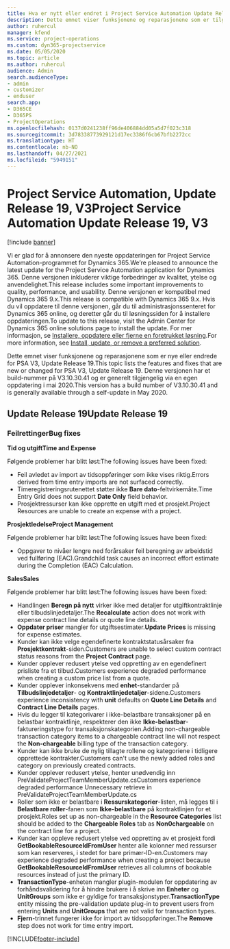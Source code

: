 ```yaml
---
title: Hva er nytt eller endret i Project Service Automation Update Release 19, V3
description: Dette emnet viser funksjonene og reparasjonene som er tilgjengelig i Project Service Automation Update Release 19, V3.
author: ruhercul
manager: kfend
ms.service: project-operations
ms.custom: dyn365-projectservice
ms.date: 05/05/2020
ms.topic: article
ms.author: ruhercul
audience: Admin
search.audienceType:
- admin
- customizer
- enduser
search.app:
- D365CE
- D365PS
- ProjectOperations
ms.openlocfilehash: 0137d0241238ff96de406884dd05a5d7f023c318
ms.sourcegitcommit: 3d78338773929121d17ec3386f6cb67bfb2272cc
ms.translationtype: HT
ms.contentlocale: nb-NO
ms.lasthandoff: 04/27/2021
ms.locfileid: "5949151"
---
```

# <a name="project-service-automation-update-release-19-v3"></a><span data-ttu-id="6bfc0-103">Project Service Automation, Update Release 19, V3</span><span class="sxs-lookup"><span data-stu-id="6bfc0-103">Project Service Automation Update Release 19, V3</span></span>

[!include [banner](../includes/psa-now-project-operations.md)]

<span data-ttu-id="6bfc0-104">Vi er glad for å annonsere den nyeste oppdateringen for Project Service Automation-programmet for Dynamics 365.</span><span class="sxs-lookup"><span data-stu-id="6bfc0-104">We’re pleased to announce the latest update for the Project Service Automation application for Dynamics 365.</span></span> <span data-ttu-id="6bfc0-105">Denne versjonen inkluderer viktige forbedringer av kvalitet, ytelse og anvendelighet.</span><span class="sxs-lookup"><span data-stu-id="6bfc0-105">This release includes some important improvements to quality, performance, and usability.</span></span> <span data-ttu-id="6bfc0-106">Denne versjonen er kompatibel med Dynamics 365 9.x.</span><span class="sxs-lookup"><span data-stu-id="6bfc0-106">This release is compatible with Dynamics 365 9.x.</span></span> <span data-ttu-id="6bfc0-107">Hvis du vil oppdatere til denne versjonen, går du til administrasjonssenteret for Dynamics 365 online, og deretter går du til løsningssiden for å installere oppdateringen.</span><span class="sxs-lookup"><span data-stu-id="6bfc0-107">To update to this release, visit the Admin Center for Dynamics 365 online solutions page to install the update.</span></span> <span data-ttu-id="6bfc0-108">For mer informasjon, se [Installere, oppdatere eller fjerne en foretrukket løsning](/power-platform/admin/install-remove-preferred-solution).</span><span class="sxs-lookup"><span data-stu-id="6bfc0-108">For more information, see [Install, update, or remove a preferred solution](/power-platform/admin/install-remove-preferred-solution).</span></span>

<span data-ttu-id="6bfc0-109">Dette emnet viser funksjonene og reparasjonene som er nye eller endrede for PSA V3, Update Release 19.</span><span class="sxs-lookup"><span data-stu-id="6bfc0-109">This topic lists the features and fixes that are new or changed for PSA V3, Update Release 19.</span></span> <span data-ttu-id="6bfc0-110">Denne versjonen har et build-nummer på V3.10.30.41 og er generelt tilgjengelig via en egen oppdatering i mai 2020.</span><span class="sxs-lookup"><span data-stu-id="6bfc0-110">This version has a build number of V3.10.30.41 and is generally available through a self-update in May 2020.</span></span>

## <a name="update-release-19"></a><span data-ttu-id="6bfc0-111">Update Release 19</span><span class="sxs-lookup"><span data-stu-id="6bfc0-111">Update Release 19</span></span>

### <a name="bug-fixes"></a><span data-ttu-id="6bfc0-112">Feilrettinger</span><span class="sxs-lookup"><span data-stu-id="6bfc0-112">Bug fixes</span></span>

<span data-ttu-id="6bfc0-113">**Tid og utgift**</span><span class="sxs-lookup"><span data-stu-id="6bfc0-113">**Time and Expense**</span></span>

<span data-ttu-id="6bfc0-114">Følgende problemer har blitt løst:</span><span class="sxs-lookup"><span data-stu-id="6bfc0-114">The following issues have been fixed:</span></span> 

- <span data-ttu-id="6bfc0-115">Feil avledet av import av tidsoppføringer som ikke vises riktig.</span><span class="sxs-lookup"><span data-stu-id="6bfc0-115">Errors derived from time entry imports are not surfaced correctly.</span></span>
- <span data-ttu-id="6bfc0-116">Timeregistreringsrutenettet støtter ikke **Bare dato**-feltvirkemåte.</span><span class="sxs-lookup"><span data-stu-id="6bfc0-116">Time Entry Grid does not support **Date Only** field behavior.</span></span>
- <span data-ttu-id="6bfc0-117">Prosjektressurser kan ikke opprette en utgift med et prosjekt.</span><span class="sxs-lookup"><span data-stu-id="6bfc0-117">Project Resources are unable to create an expense with a project.</span></span>

<span data-ttu-id="6bfc0-118">**Prosjektledelse**</span><span class="sxs-lookup"><span data-stu-id="6bfc0-118">**Project Management**</span></span>

<span data-ttu-id="6bfc0-119">Følgende problemer har blitt løst:</span><span class="sxs-lookup"><span data-stu-id="6bfc0-119">The following issues have been fixed:</span></span> 

-  <span data-ttu-id="6bfc0-120">Oppgaver to nivåer lengre ned forårsaker feil beregning av arbeidstid ved fullføring (EAC).</span><span class="sxs-lookup"><span data-stu-id="6bfc0-120">Grandchild task causes an incorrect effort estimate during the Completion (EAC) Calculation.</span></span>

<span data-ttu-id="6bfc0-121">**Sales**</span><span class="sxs-lookup"><span data-stu-id="6bfc0-121">**Sales**</span></span>

<span data-ttu-id="6bfc0-122">Følgende problemer har blitt løst:</span><span class="sxs-lookup"><span data-stu-id="6bfc0-122">The following issues have been fixed:</span></span> 

- <span data-ttu-id="6bfc0-123">Handlingen **Beregn på nytt** virker ikke med detaljer for utgiftkontraktlinje eller tilbudslinjedetaljer.</span><span class="sxs-lookup"><span data-stu-id="6bfc0-123">The **Recalculate** action does not work with expense contract line details or quote line details.</span></span>
- <span data-ttu-id="6bfc0-124">**Oppdater priser** mangler for utgiftsestimater.</span><span class="sxs-lookup"><span data-stu-id="6bfc0-124">**Update Prices** is missing for expense estimates.</span></span>
-  <span data-ttu-id="6bfc0-125">Kunder kan ikke velge egendefinerte kontraktstatusårsaker fra **Prosjektkontrakt**-siden.</span><span class="sxs-lookup"><span data-stu-id="6bfc0-125">Customers are unable to select custom contract status reasons from the **Project Contract** page.</span></span>
- <span data-ttu-id="6bfc0-126">Kunder opplever redusert ytelse ved oppretting av en egendefinert prisliste fra et tilbud.</span><span class="sxs-lookup"><span data-stu-id="6bfc0-126">Customers experience degraded performance when creating a custom price list from a quote.</span></span>
- <span data-ttu-id="6bfc0-127">Kunder opplever inkonsekvens med **enhet**-standarder på **Tilbudslinjedetaljer**- og **Kontraktlinjedetaljer**-sidene.</span><span class="sxs-lookup"><span data-stu-id="6bfc0-127">Customers experience inconsistency with **unit** defaults on **Quote Line Details** and **Contract Line Details** pages.</span></span>
- <span data-ttu-id="6bfc0-128">Hvis du legger til kategorivarer i ikke-belastbare transaksjoner på en belastbar kontraktlinje, respekterer den ikke **Ikke-belastbar**-faktureringstype for transaksjonskategorien.</span><span class="sxs-lookup"><span data-stu-id="6bfc0-128">Adding non-chargeable transaction category items to a chargeable contract line will not respect the **Non-chargeable** billing type of the transaction category.</span></span>
- <span data-ttu-id="6bfc0-129">Kunder kan ikke bruke de nylig tillagte rollene og kategoriene i tidligere opprettede kontrakter.</span><span class="sxs-lookup"><span data-stu-id="6bfc0-129">Customers can't use the newly added roles and category on previously created contracts.</span></span>
- <span data-ttu-id="6bfc0-130">Kunder opplever redusert ytelse, henter unødvendig inn PreValidateProjectTeamMemberUpdate.cs</span><span class="sxs-lookup"><span data-stu-id="6bfc0-130">Customers experience degraded performance Unnecessary retrieve in PreValidateProjectTeamMemberUpdate.cs</span></span>
- <span data-ttu-id="6bfc0-131">Roller som ikke er belastbare i **Ressurskategorier**-listen, må legges til i **Belastbare roller**-fanen som **Ikke-belastbare** på kontraktlinjen for et prosjekt.</span><span class="sxs-lookup"><span data-stu-id="6bfc0-131">Roles set up as non-chargeable in the **Resource Categories** list should be added to the **Chargeable Roles** tab as **Non0chargeable** on the contract line for a project.</span></span>
- <span data-ttu-id="6bfc0-132">Kunder kan oppleve redusert ytelse ved oppretting av et prosjekt fordi **GetBookableResourceIdFromUser** henter alle kolonner med ressurser som kan reserveres, i stedet for bare primær-ID-en.</span><span class="sxs-lookup"><span data-stu-id="6bfc0-132">Customers may experience degraded performance when creating a project because **GetBookableResourceIdFromUser** retrieves all columns of bookable resources instead of just the primary ID.</span></span>
- <span data-ttu-id="6bfc0-133">**TransactionType**-enheten mangler plugin-modulen for oppdatering av forhåndsvalidering for å hindre brukere i å skrive inn **Enheter** og **UnitGroups** som ikke er gyldige for transaksjonstyper.</span><span class="sxs-lookup"><span data-stu-id="6bfc0-133">**TransactionType** entity missing the pre-validation update plug-in to prevent users from entering **Units** and **UnitGroups** that are not valid for transaction types.</span></span>
- <span data-ttu-id="6bfc0-134">**Fjern**-trinnet fungerer ikke for import av tidsoppføringer.</span><span class="sxs-lookup"><span data-stu-id="6bfc0-134">The **Remove** step does not work for time entry import.</span></span>


[!INCLUDE[footer-include](../includes/footer-banner.md)]